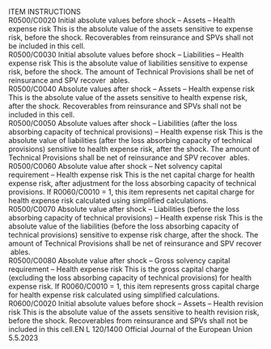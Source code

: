  
ITEM  INSTRUCTIONS  
R0500/C0020  Initial absolute values 
before shock – Assets – 
Health expense risk  This is the absolute value of the assets sensitive to expense risk, before the shock. 
Recoverables from reinsurance and SPVs shall not be included in this cell.  
R0500/C0030  Initial absolute values 
before shock – Liabilities 
– Health expense risk  This is the absolute value of liabilities sensitive to expense risk, before the shock. 
The amount of Technical Provisions shall be net of reinsurance and SPV recover ­
ables.  
R0500/C0040  Absolute values after 
shock – Assets – Health 
expense risk  This is the absolute value of the assets sensitive to health expense risk, after the 
shock. 
Recoverables from reinsurance and SPVs shall not be included in this cell.  
R0500/C0050  Absolute values after 
shock – Liabilities (after 
the loss absorbing 
capacity of technical 
provisions) – Health 
expense risk  This is the absolute value of liabilities (after the loss absorbing capacity of 
technical provisions) sensitive to health expense risk, after the shock. 
The amount of Technical Provisions shall be net of reinsurance and SPV recover ­
ables.  
R0500/C0060  Absolute value after 
shock – Net solvency 
capital requirement – 
Health expense risk  This is the net capital charge for health expense risk, after adjustment for the loss 
absorbing capacity of technical provisions. 
If R0060/C0010 = 1, this item represents net capital charge for health expense 
risk calculated using simplified calculations.  
R0500/C0070  Absolute value after 
shock – Liabilities (before 
the loss absorbing 
capacity of technical 
provisions) – Health 
expense risk  This is the absolute value of the liabilities (before the loss absorbing capacity of 
technical provisions) sensitive to expense risk charge, after the shock. 
The amount of Technical Provisions shall be net of reinsurance and SPV recover ­
ables.  
R0500/C0080  Absolute value after 
shock – Gross solvency 
capital requirement – 
Health expense risk  This is the gross capital charge (excluding the loss absorbing capacity of technical 
provisions) for health expense risk. 
If R0060/C0010 = 1, this item represents gross capital charge for health expense 
risk calculated using simplified calculations.  
R0600/C0020  Initial absolute values 
before shock – Assets – 
Health revision risk  This is the absolute value of the assets sensitive to health revision risk, before the 
shock. 
Recoverables from reinsurance and SPVs shall not be included in this cell.EN  L 120/1400 Official Journal of the European Union 5.5.2023
